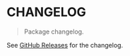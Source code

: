 # CHANGELOG

> Package changelog.

See [GitHub Releases](https://github.com/stdlib-js/number-float64-base-to-binary-string/releases) for the changelog.
